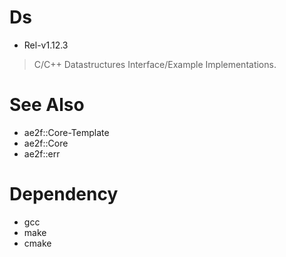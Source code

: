 # Ds
- Rel-v1.12.3
> C/C++ Datastructures Interface/Example Implementations.

# See Also
- ae2f::Core-Template
- ae2f::Core
- ae2f::err

# Dependency
- gcc
- make
- cmake
